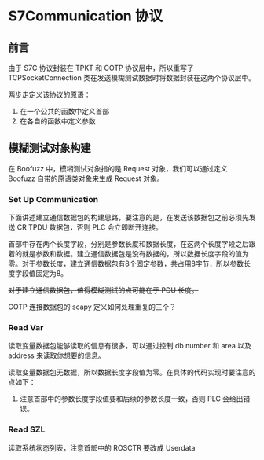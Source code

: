 # S7Communication 协议

## 前言

由于 S7C 协议封装在 TPKT 和 COTP 协议层中，所以重写了 TCPSocketConnection 类在发送模糊测试数据时将数据封装在这两个协议层中。


<!-- 1. 对于 S7C 协议，数据包之间的结构大致相同，为了减少代码量，希望把首部字段设置成公共的，不过这样会导致无法接收用户的布尔列表了。所以我们需要一种方法来在定义完毕用例的结构之后，还可以对用例中的字段变异规则进行修改。

解决方案：

```python
a = S7CommunicationGenerator().header
print(a.stack[0].fuzzable)
a.stack[0]._fuzzable=True
print(a.stack[0].fuzzable)
# False
# True
> 以上方法破坏了封装性，不是一个好的方法。
``` -->


两步走定义该协议的原语：

1. 在一个公共的函数中定义首部
2. 在各自的函数中定义参数


## 模糊测试对象构建

在 Boofuzz 中，模糊测试对象指的是 Request 对象，我们可以通过定义 Boofuzz 自带的原语类对象来生成 Request 对象。

### Set Up Communication

下面讲述建立通信数据包的构建思路，要注意的是，在发送该数据包之前必须先发送 CR TPDU 数据包，否则 PLC 会立即断开连接。

首部中存在两个长度字段，分别是参数长度和数据长度，在这两个长度字段之后跟着的就是参数和数据。建立通信数据包是没有数据的，所以数据长度字段的值为零。对于参数长度，建立通信数据包有8个固定参数，共占用8字节，所以参数长度字段值固定为8。

~~对于建立通信数据包，值得模糊测试的点可能在于 PDU 长度。~~

COTP 连接数据包的 scapy 定义如何处理重复的三个？


### Read Var

读取变量数据包能够读取的信息有很多，可以通过控制 db number 和 area 以及 address 来读取你想要的信息。

读取变量数据包无数据，所以数据长度字段值为零。在具体的代码实现时要注意的点如下：

1. 注意首部中的参数长度字段值要和后续的参数长度一致，否则 PLC 会给出错误。


### Read SZL

读取系统状态列表，注意首部中的 ROSCTR 要改成 Userdata




